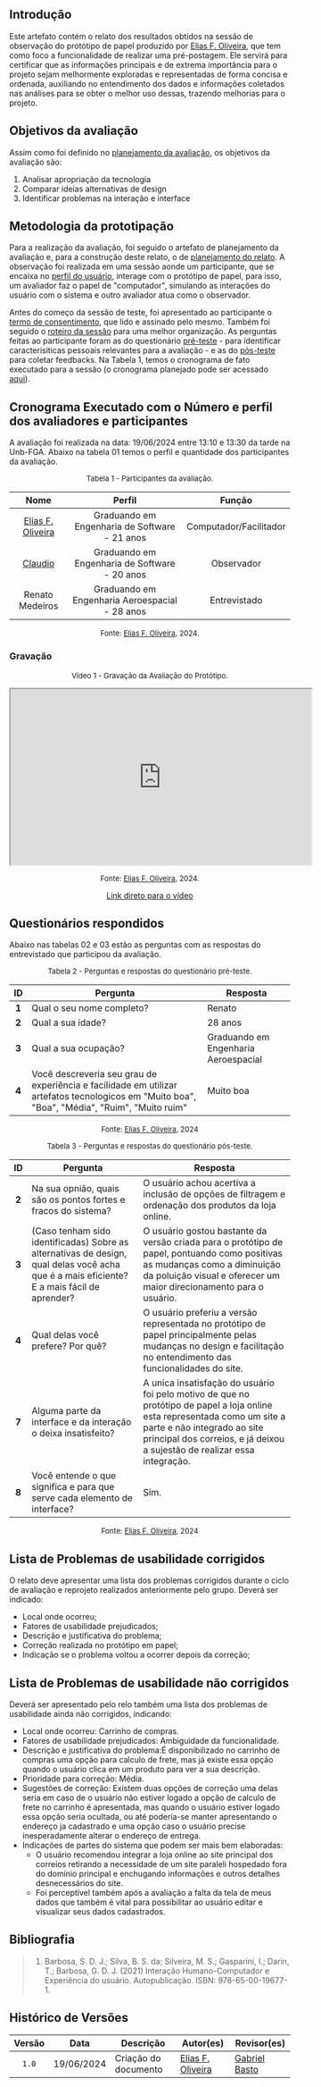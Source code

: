 ## Introdução

Este artefato contém o relato dos resultados obtidos na sessão de observação do protótipo de papel produzido por [Elias F. Oliveira][EliasGH], que tem como foco a funcionalidade de realizar uma pré-postagem. Ele servirá para certificar que as informações principais e de extrema importância para o projeto sejam melhormente exploradas e representadas de forma concisa e ordenada, auxiliando no entendimento dos dados e informações coletados nas análises para se obter o melhor uso dessas, trazendo melhorias para o projeto.

## Objetivos da avaliação
Assim como foi definido no [planejamento da avaliação](https://interacao-humano-computador.github.io/2024.1-Correios/design_avaliacao/nivel_2/prototipo_de_papel/planejamento_avaliacao/), os objetivos da avaliação são:

1. Analisar apropriação da tecnologia  
2. Comparar ideias alternativas de design
3. Identificar problemas na interação e interface 

## Metodologia da prototipação

Para a realização da avaliação, foi seguido o artefato de planejamento da avaliação e, para a construção deste relato, o de [planejamento do relato](https://interacao-humano-computador.github.io/2024.1-Correios/design_avaliacao/nivel_2/prototipo_de_papel/planejamento_relato_resultados/). A observação foi realizada em uma sessão aonde um participante, que se encaixa no [perfil do usuário](https://interacao-humano-computador.github.io/2024.1-Correios/analise_de_requisitos/perfil_de_usuario/perfil_de_usuario/), interage com o protótipo de papel, para isso, um avaliador faz o papel de "computador", simulando as interações do usuário com o sistema e outro avaliador atua como o observador.  

Antes do começo da sessão  de teste, foi apresentado ao participante o [termo de consentimento](../../../assets/termos-de-consentimento/termo%20de%20consentimento%20(protótipo%20de%20papel%20Gabriel%20Fernando)%20-%20renato.pdf), que lido e assinado pelo mesmo. Também foi seguido o  [roteiro da sessão](https://interacao-humano-computador.github.io/2024.1-Correios/design_avaliacao/nivel_2/prototipo_de_papel/planejamento_avaliacao/#roteiro-da-sessao) para uma melhor organização. As perguntas feitas ao participante foram as do questionário [pré-teste](https://interacao-humano-computador.github.io/2024.1-Correios/design_avaliacao/nivel_2/prototipo_de_papel/planejamento_avaliacao/#questionario-pre-teste) - para identificar caracterisiticas pessoais relevantes para a avaliação - e as do [pós-teste](https://interacao-humano-computador.github.io/2024.1-Correios/design_avaliacao/nivel_2/prototipo_de_papel/planejamento_avaliacao/#questionario-pos-teste) para coletar feedbacks. 
Na Tabela 1, temos o cronograma de fato executado para a sessão (o cronograma planejado pode ser acessado [aqui](http://127.0.0.1:8000/Interacao-Humano-Computador/2024.1-Correios/design_avaliacao/nivel_2/prototipo_de_papel/planejamento_avaliacao/#prazos)).

## Cronograma Executado com o Número e perfil dos avaliadores e participantes

A avaliação foi realizada na data: 19/06/2024 entre 13:10 e 13:30 da tarde na Unb-FGA. Abaixo na tabela 01 temos o perfil e quantidade dos participantes da avaliação.


<font size="2"><p style="text-align: center">Tabela 1 - Participantes da avaliação.</p></font>

<center>

| Nome | Perfil| Função |
| :--------:| :--------: | :---------------------: |
|[Elias F. Oliveira][EliasGH]| Graduando em Engenharia de Software - 21 anos | Computador/Facilitador | 17/06/2024 |
|[Claudio][ClaudioGH]| Graduando em Engenharia de Software - 20 anos | Observador | 17/06/2024 |
|Renato Medeiros| Graduando em Engenharia Aeroespacial - 28 anos | Entrevistado | 17/06/2024 |

</center>

<font size="2"><p style="text-align: center">Fonte: [Elias F. Oliveira][EliasGH], 2024.</p></font>

### Gravação

<center>

<font size="2"><p style="text-align: center">Vídeo 1 - Gravação da Avaliação do Protótipo.</p></font>


<iframe src="https://drive.google.com/file/d/1r1xLpFxhMNqrQ-SdNVDnKsuYzBvdNY96/preview" width="540" height="315" allow="autoplay"></iframe>

<font size="2"><p style="text-align: center">Fonte: [Elias F. Oliveira][EliasGH], 2024.</p></font>



</center>

<center>

[Link direto para o vídeo](https://drive.google.com/file/d/1r1xLpFxhMNqrQ-SdNVDnKsuYzBvdNY96/preview)

</center>

## Questionários respondidos

Abaixo nas tabelas 02 e 03 estão as perguntas com as respostas do entrevistado que participou da avaliação.

<font size="2"><p style="text-align: center">Tabela 2 - Perguntas e respostas do questionário pré-teste.</p></font>

<center>

| ID | Pergunta | Resposta
| :-:| -------- | -|
| **1** | Qual o seu nome completo? | Renato |
| **2** | Qual a sua idade? | 28 anos |
| **3** | Qual a sua ocupação? | Graduando em Engenharia Aeroespacial |
| **4** | Você descreveria seu grau de experiência e facilidade em utilizar artefatos tecnologicos em "Muito boa", "Boa", "Média", "Ruim", "Muito ruim" | Muito boa |

</center>

<font size="2"><p style="text-align: center">Fonte: [Elias F. Oliveira][EliasGH], 2024</p></font>

<font size="2"><p style="text-align: center">Tabela 3 - Perguntas e respostas do questionário pós-teste.</p></font>

<center>

| ID | Pergunta | Resposta |
| :-:| -------- | ------------------ |
| **2** | Na sua opnião, quais são os pontos fortes e fracos do sistema? | O usuário achou acertiva a inclusão de opções de filtragem e ordenação dos produtos da loja online. | 
| **3** | (Caso tenham sido identificadas) Sobre as alternativas de design, qual delas você acha que é a mais eficiente? E a mais fácil de aprender? | O usuário gostou bastante da versão criada para o protótipo de papel, pontuando como positivas as mudanças como a diminuição da poluição visual e oferecer um maior direcionamento para o usuário. |
| **4** | Qual delas você prefere? Por quê? | O usuário preferiu a versão representada no protótipo de papel principalmente pelas mudanças no design e facilitação no entendimento das funcionalidades do site. |
| **7** | Alguma parte da interface e da interação o deixa insatisfeito? | A unica insatisfação do usuário foi pelo motivo de que no protótipo de papel a loja online esta representada como um site a parte e não integrado ao site principal dos correios, e já deixou a sujestão de realizar essa integração. |
| **8** | Você entende o que significa e para que serve cada elemento de interface? | Sim. |

</center>

<font size="2"><p style="text-align: center">Fonte: [Elias F. Oliveira][EliasGH], 2024</p></font>

## Lista de Problemas de usabilidade corrigidos
O relato deve apresentar uma lista dos problemas corrigidos durante o ciclo de avaliação e reprojeto realizados anteriormente pelo grupo. Deverá ser indicado:

- Local onde ocorreu;
- Fatores de usabilidade prejudicados;
- Descrição e justificativa do problema;
- Correção realizada no protótipo em papel;
- Indicação se o problema voltou a ocorrer depois da correção;

## Lista de Problemas de usabilidade não corrigidos
Deverá ser apresentado pelo relo também uma lista dos problemas de usabilidade ainda não corrigidos, indicando:

- Local onde ocorreu: Carrinho de compras.
- Fatores de usabilidade prejudicados: Ambiguidade da funcionalidade.
- Descrição e justificativa do problema:É disponibilizado no carrinho de compras uma opção para calculo de frete, mas já existe essa opção quando o usuário clica em um produto para ver a sua descrição.
- Prioridade para correção: Média.
- Sugestões de correção: Existem duas opções de correção uma delas seria em caso de o usuário não estiver logado a opção de calculo de frete no carrinho é apresentada, mas quando o usuário estiver logado essa opção seria ocultada, ou até podería-se manter apresentando o endereço ja cadastrado e uma opção caso o usuário precise inesperadamente alterar o endereço de entrega.
- Indicações de partes do sistema que podem ser mais bem elaboradas: 
  - O usuário recomendou integrar a loja online ao site principal dos correios retirando a necessidade de um site paraleli hospedado fora do domínio principal e enchugando informações e outros detalhes desnecessários do site.
  - Foi perceptível também após a avaliação a falta da tela de meus dados que também é vital para possibilitar ao usuário editar e visualizar seus dados cadastrados.


## Bibliografia
> 1. Barbosa, S. D. J.; Silva, B. S. da; Silveira, M. S.; Gasparini, I.; Darin, T.; Barbosa, G. D. J. (2021) Interação Humano-Computador e Experiência do usuário. Autopublicação. ISBN: 978-65-00-19677-1.

## Histórico de Versões

| Versão | Data | Descrição | Autor(es) | Revisor(es) |
| :----: | :--: | --------- | ----------- | ------ |
| `1.0`  | 19/06/2024 | Criação do documento | [Elias F. Oliveira][EliasGH] | [Gabriel Basto][GabrielBGH] |

[ClaudioGH]: https://github.com/claudiohsc
[EliasGH]: https://github.com/EliasOliver21
[GabrielBGH]: https://github.com/Bertolazi
[GabrielFGH]: https://github.com/MMcLovin
[PabloGH]: https://github.com/pabloheika
[RicardoGH]: https://www.github.com/avmricardo